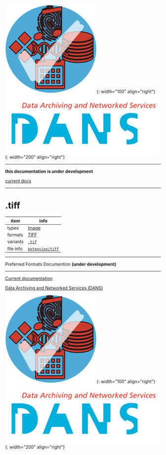 ![img](../images/formats.png){: width="100" align="right"}
![img](../images/DANS.png){: width="200" align="right"}

---

**this documentation is under development**

[current docs]({{preferredFormats}})

---



# .tiff

item | info
--- | ---
types | [Image](../dataTypes/image.md)
formats | [TIFF](../fileFormats/tiff.md)
variants | [`.tif`](../extensions/tif.md)
file info | [`extension/tiff`]({{fileinfo}}/tiff)




---

Preferred Formats Documention **(under development)**

---

[Current documentation]({{preferredFormats}})

[Data Archiving and Networked Services (DANS)]({{dans}})

![img](../images/formats.png){: width="100" align="right"}
![img](../images/DANS.png){: width="200" align="right"}
